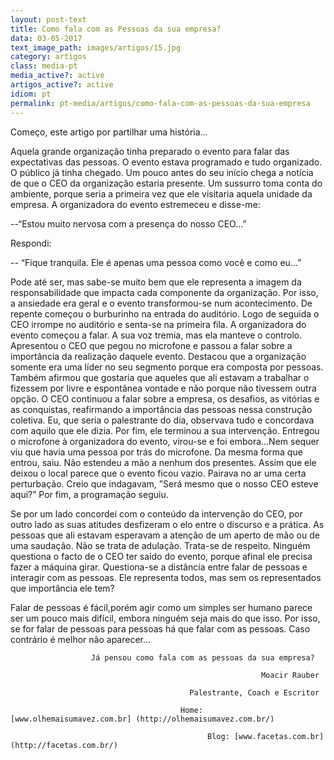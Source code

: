 ```yaml
---
layout: post-text
title: Como fala com as Pessoas da sua empresa?
data: 03-05-2017
text_image_path: images/artigos/15.jpg
category: artigos
class: media-pt
media_active?: active
artigos_active?: active
idiom: pt
permalink: pt-media/artigos/como-fala-com-as-pessoas-da-sua-empresa
---
```



Começo, este artigo por partilhar uma história…

Aquela grande organização tinha preparado o evento para falar das expectativas das pessoas. O evento estava programado e tudo organizado. O público já tinha chegado. Um pouco antes do seu início chega a notícia de que o CEO da organização estaria presente. Um sussurro toma conta do ambiente, porque seria a primeira vez que ele visitaria aquela unidade da empresa. A organizadora do evento estremeceu e disse-me:

--“Estou muito nervosa com a presença do nosso CEO...”

Respondi:

-- “Fique tranquila. Ele é apenas uma pessoa como você e como eu...”

Pode até ser, mas sabe-se muito bem que ele representa a imagem da responsabilidade que impacta cada componente da organização. Por isso, a ansiedade era geral e o evento transformou-se num acontecimento. De repente começou o burburinho na entrada do auditório. Logo de seguida o CEO irrompe no auditório e senta-se na primeira fila. A organizadora do evento começou a falar. A sua voz tremia, mas ela manteve o controlo. Apresentou o CEO que pegou no microfone e passou a falar sobre a importância da realização daquele evento. Destacou que a organização somente era uma líder no seu segmento porque era composta por pessoas. Também afirmou que gostaria que aqueles que ali estavam a trabalhar o fizessem por livre e espontânea vontade e não porque não tivessem outra opção. O CEO continuou a falar sobre a empresa, os desafios, as vitórias e as conquistas, reafirmando a importância das pessoas nessa construção coletiva. Eu, que seria o palestrante do dia, observava tudo e concordava com aquilo que ele dizia. Por fim, ele terminou a sua intervenção. Entregou o microfone à organizadora do evento, virou-se e foi embora...Nem sequer viu que havia uma pessoa por trás do microfone. Da mesma forma que entrou, saiu. Não estendeu a mão a nenhum dos presentes. Assim que ele deixou o local parece que o evento ficou vazio. Pairava no ar uma certa perturbação. Creio que indagavam, ”Será mesmo que o nosso CEO esteve aqui?” Por fim, a programação seguiu.

Se por um lado concordei com o conteúdo da intervenção do CEO, por outro lado as suas atitudes desfizeram o elo entre o discurso e a prática. As pessoas que ali estavam esperavam a atenção de um aperto de mão ou de uma saudação. Não se trata de adulação. Trata-se de respeito. Ninguém questiona o facto de o CEO ter saído do evento, porque afinal ele precisa fazer a máquina girar. Questiona-se a distância entre falar de pessoas e interagir com as pessoas. Ele representa todos, mas sem os representados que importância ele tem?

Falar de pessoas é fácil,porém agir como um simples ser humano parece ser um pouco mais difícil, embora ninguém seja mais do que isso. Por isso, se for falar de pessoas para pessoas há que falar com as pessoas. Caso contrário é melhor não aparecer...

                      Já pensou como fala com as pessoas da sua empresa?

                                                            Moacir Rauber

                                            Palestrante, Coach e Escritor

                                          Home: [www.olhemaisumavez.com.br] (http://olhemaisumavez.com.br/)

                                                Blog: [www.facetas.com.br](http://facetas.com.br/)